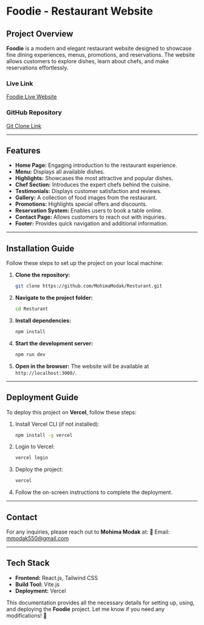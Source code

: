 # Foodie - Restaurant Website

## Project Overview
**Foodie** is a modern and elegant restaurant website designed to showcase fine dining experiences, menus, promotions, and reservations. The website allows customers to explore dishes, learn about chefs, and make reservations effortlessly.

### Live Link
[Foodie Live Website](https://resturant-ten-zeta.vercel.app/)

### GitHub Repository
[Git Clone Link](https://github.com/MohimaModak/Resturant.git)

---
## Features
- **Home Page:** Engaging introduction to the restaurant experience.
- **Menu:** Displays all available dishes.
- **Highlights:** Showcases the most attractive and popular dishes.
- **Chef Section:** Introduces the expert chefs behind the cuisine.
- **Testimonials:** Displays customer satisfaction and reviews.
- **Gallery:** A collection of food images from the restaurant.
- **Promotions:** Highlights special offers and discounts.
- **Reservation System:** Enables users to book a table online.
- **Contact Page:** Allows customers to reach out with inquiries.
- **Footer:** Provides quick navigation and additional information.

---
## Installation Guide
Follow these steps to set up the project on your local machine:

1. **Clone the repository:**
   ```sh
   git clone https://github.com/MohimaModak/Resturant.git
   ```
2. **Navigate to the project folder:**
   ```sh
   cd Resturant
   ```
3. **Install dependencies:**
   ```sh
   npm install
   ```
4. **Start the development server:**
   ```sh
   npm run dev
   ```
5. **Open in the browser:**
   The website will be available at `http://localhost:3000/`.

---
## Deployment Guide
To deploy this project on **Vercel**, follow these steps:

1. Install Vercel CLI (if not installed):
   ```sh
   npm install -g vercel
   ```
2. Login to Vercel:
   ```sh
   vercel login
   ```
3. Deploy the project:
   ```sh
   vercel
   ```
4. Follow the on-screen instructions to complete the deployment.

---
## Contact
For any inquiries, please reach out to **Mohima Modak** at:
📧 Email: mmodak550@gmail.com

---
## Tech Stack
- **Frontend:** React.js, Tailwind CSS
- **Build Tool:** Vite.js
- **Deployment:** Vercel

This documentation provides all the necessary details for setting up, using, and deploying the **Foodie** project. Let me know if you need any modifications! 🚀

